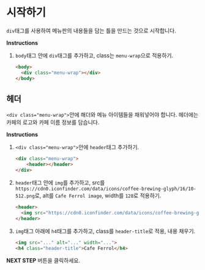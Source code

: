 # 시작하기
`div`태그를 사용하여 메뉴판의 내용들을 담는 틀을 만드는 것으로 시작합니다. 

**Instructions**
1. `body`태그 안에 `div`태그를 추가하고, class는 `menu-wrap`으로 적용하기. 
    ```html
    <body>
      <div class="menu-wrap"></div>
    </body>
    ```


    
## 헤더
`<div class="menu-wrap">`안에 해더와 메뉴 아이템들을 채워넣어야 합니다. 헤더에는 카페의 로고와 카페 이름 정보를 담습니다.

**Instructions**
1. `<div class="menu-wrap">`안에 `header`태그 추가하기. 
    ```html
    <div class="menu-wrap">
        <header></header>
    </div>
    ```
1. `header`태그 안에 `img`를 추가하고, src를 `https://cdn0.iconfinder.com/data/icons/coffee-brewing-glyph/16/10-512.png`로, alt를 `Cafe Ferrol image`, width를 `128`로 적용하기.
    ```html
    <header>
      <img src="https://cdn0.iconfinder.com/data/icons/coffee-brewing-glyph/16/10-512.png" alt="Cafe Ferrol image" width="128">
    </header>
    ```
1. `img`태그 아래에 `h4`태그를 추가하고, class를 `header-title`로 적용, 내용 채우기.
    ```html
    <img src="..." alt="..." width="...">
    <h4 class="header-title">Cafe Ferrol</h4> 
    ```



**NEXT STEP** 버튼을 클릭하세요.